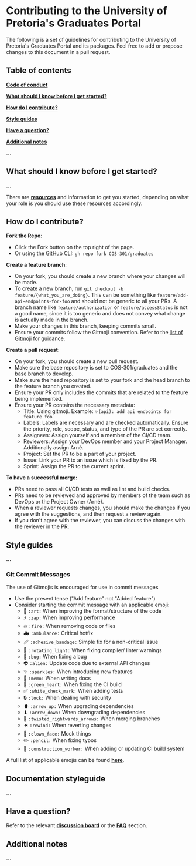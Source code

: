 # Contributing to the University of Pretoria's Graduates Portal

The following is a set of guidelines for contributing to the University of Pretoria's Graduates Portal and its packages.
Feel free to add or propose changes to this document in a pull request.

## Table of contents

**[Code of conduct](https://github.com/COS-301/graduates/blob/develop/CODE_OF_CONDUCT.md)**

**[What should I know before I get started?](https://github.com/COS-301/graduates/blob/develop/CONTRIBUTING.md#what-should-i-know-before-i-get-started)**

**[How do I contribute?](https://github.com/COS-301/graduates/blob/develop/CONTRIBUTING.md#how-do-i-contribute)**

**[Style guides](https://github.com/COS-301/graduates/blob/develop/CONTRIBUTING.md#style-guides)**

**[Have a question?](https://github.com/COS-301/graduates/blob/develop/CONTRIBUTING.md#have-a-question)**

**[Additional notes](https://github.com/COS-301/graduates/blob/develop/CONTRIBUTING.md#additional-notes)**

**...**

## What should I know before I get started?
**...**

There are **[resources](https://github.com/COS-301/graduates/wiki/Requirements#more-technical-requirements)** and information to get you started,
depending on what your role is you should use these resources accordingly.

## How do I contribute?
**Fork the Repo**:
- Click the Fork button on the top right of the page.
- Or using the [GitHub CLI](https://cli.github.com/): `gh repo fork COS-301/graduates`

**Create a feature branch**:
- On your fork, you should create a new branch where your changes will be made.
- To create a new branch, run `git checkout -b feature/{what_you_are_doing}`. This can be something like `feature/add-api-endpoints-for-foo` and should not be generic to all your PRs. A branch name like `feature/authorization` or `feature/accessStatus` is not a good name, since it is too generic and does not convey what change is actually made in the branch.
- Make your changes in this branch, keeping commits small.
- Ensure your commits follow the Gitmoji convention. Refer to the [list of Gitmoji](https://gitmoji.dev/) for guidance.

**Create a pull request**:
- On your fork, you should create a new pull request.
- Make sure the base repository is set to COS-301/graduates and the base branch to develop.
- Make sure the head repository is set to your fork and the head branch to the feature branch you created.
- Ensure your PR only includes the commits that are related to the feature being implemented.
- Ensure your PR contains the necessary metadata:
    - Title: Using gitmoji. Example: `✨(api): add api endpoints for feature foo`
    - Labels: Labels are necessary and are checked automatically. Ensure the priority, role, scope, status, and type of the PR are set correctly.
    - Assignees: Assign yourself and a member of the CI/CD team.
    - Reviewers: Assign your DevOps member and your Project Manager. Additionally assign Arné.
    - Project: Set the PR to be a part of your project.
    - Issue: Link your PR to an issue which is fixed by the PR.
    - Sprint: Assign the PR to the current sprint.

**To have a successful merge:**
- PRs need to pass all CI/CD tests as well as lint and build checks.
- PRs need to be reviewed and approved by members of the team such as DevOps or the Project Owner (Arné).
- When a reviewer requests changes, you should make the changes if you agree with the suggestions, and then request a review again.
- If you don't agree with the reviewer, you can discuss the changes with the reviewer in the PR.

## Style guides
**...**

### Git Commit Messages
The use of Gitmojis is encouraged for use in commit messages
- Use the present tense ("Add feature" not "Added feature")
- Consider starting the commit message with an applicable emoji:
    - 🎨 `:art:` When improving the format/structure of the code
    - ⚡ ️`:zap:` When improving performance
    - 🔥 `:fire:` When removing code or files
    - 🚑 `:ambulance:` Critical hotfix
    - 🩹 `:adhesive_bandage:` Simple fix for a non-critical issue
    - 🚨 `:rotating_light:` When fixing compiler/ linter warnings
    - 🐛 `:bug:` When fixing a bug
    - 👽️ `:alien:` Update code due to external API changes
    - ✨ `:sparkles:` When introducing new features
    - 📝 `:memo:` When writing docs
    - 💚 `:green_heart:` When fixing the CI build
    - ✅ `:white_check_mark:` When adding tests
    - 🔒 `:lock:` When dealing with security
    - ⬆️  `:arrow_up:` When upgrading dependencies
    - ⬇ ️`:arrow_down:` When downgrading dependencies
    - 🔀 `:twisted_rightwards_arrows:` When merging branches
    - ⏪ `:rewind:` When reverting changes
    - 🤡 `:clown_face:` Mock things
    - ✏️ `:pencil:` When fixing typos
    - 👷 `:construction_worker:` When adding or updating CI build system

A full list of applicable emojis can be found **[here](https://gitmoji.dev/)**.

## Documentation styleguide

**...**

## Have a question?

Refer to the relevant **[discussion board](https://github.com/COS-301/graduates/discussions)** or the **[FAQ](https://github.com/COS-301/graduates/wiki/FAQ)** section.

## Additional notes

**...**
